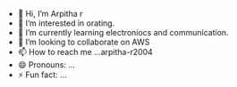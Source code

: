 - 👋 Hi, I’m Arpitha r
- 👀 I’m interested in orating.
- 🌱 I’m currently learning electroniocs and communication.
- 💞️ I’m looking to collaborate on AWS
- 📫 How to reach me ...arpitha-r2004
- 😄 Pronouns: ...
- ⚡ Fun fact: ...

<!---
arpitha-r2004/arpitha-r2004 is a ✨ special ✨ repository because its `README.md` (this file) appears on your GitHub profile.
You can click the Preview link to take a look at your changes.
--->
